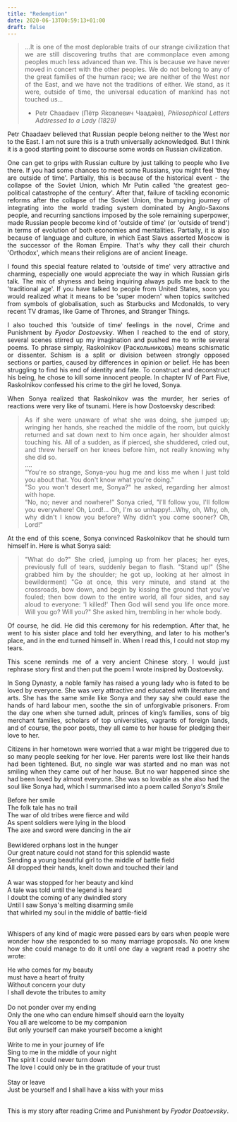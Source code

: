 ```yaml
---
title: "Redemption"
date: 2020-06-13T00:59:13+01:00
draft: false
---
```


<div style="text-align:justify">

>…It is one of the most deplorable traits of our strange civilization that we are still
discovering truths that are commonplace even among peoples much less advanced than
we.  This is because we have never moved in concert with the other peoples. We do not
belong to any of the great families of the human race; we are neither of the West nor of
the East, and we have not the traditions of either.  We stand, as it were, outside of time,
the universal education of mankind has not touched us…
> - Petr Chaadaev (Пётр Я́ковлевич Чаада́ев), *Philosophical Letters Addressed to a Lady (1829)*

Petr Chaadaev believed that Russian people belong neither to the West nor to the East. I am not sure this is a truth universally acknowledged. But I think it is a good starting point to discourse some words on Russian civilization.

One can get to grips with Russian culture by just talking to people who live there. If you had some chances to meet some Russians, you might feel 'they are outside of time'. Partially, this is because of the historical event - the collapse of the Soviet Union, which Mr Putin called 'the greatest geo-political catastrophe of the century'. After that, failure of tackling economic reforms after the collapse of the Soviet Union, the bumpying journey of integrating into the world trading system dominated by Anglo-Saxons people, and recurring sanctions imposed by the sole remaining superpower, made Russian people become kind of 'outside of time' (or 'outside of trend') in terms of evolution of both economies and mentalities. Partially, it is also because of language and culture, in which East Slavs asserted Moscow is the successor of the Roman Empire. That's why they call their church 'Orthodox', which means their religions are of ancient lineage.

I found this special feature related to 'outside of time' very attractive and charming, especially one would appreciate the way in which Russian girls talk. The mix of shyness and being inquiring always pulls me back to the 'traditional age'. If you have talked to people from United States, soon you would realized what it means to be 'super modern' when topics switched from symbols of globalisation, such as Starbucks and Mcdonalds, to very recent TV dramas, like Game of Thrones, and Stranger Things.

I also touched this 'outside of time' feelings in the novel, Crime and Punishment by *Fyodor Dostoevsky*. When I reached to the end of story, several scenes stirred up my imagination and pushed me to write several poems. To phrase simply,  Raskolnikov (Раскольниковъ) means schismatic or dissenter. Schism is a split or division between strongly opposed sections or parties, caused by differences in opinion or belief. He has been struggling to find his end of identity and fate. To construct and deconstruct his being, he chose to kill some innocent people. In chapter IV of Part Five, Raskolnikov confessed his crime to the girl he loved, Sonya.

When Sonya realized that Raskolnikov was the murder, her series of reactions were very like of tsunami. Here is how Dostoevsky described:

<blockquote>
As if she were unaware of what she was doing, she jumped up; wringing her hands, she reached the middle of the room, but quickly returned and sat down next to him once again, her shoulder almost touching his. All of a sudden, as if pierced, she shuddered, cried out, and threw herself on her knees before him, not really knowing why she did so.
<br>
....
<br>
"You're so strange, Sonya-you hug me and kiss me when I just told you about that. You don't know what you're doing."<br>
"So you won't desert me, Sonya?" he asked, regarding her almost with hope.<br>
“No, no; never and nowhere!” Sonya cried, "I'll follow you, I'll follow you everywhere! Oh, Lord!... Oh, I'm so unhappy!...Why, oh, Why, oh, why didn't I know you before? Why didn't you come sooner? Oh, Lord!"
</blockquote>

At the end of this scene, Sonya convinced Raskolnikov that he should turn himself in. Here is what Sonya said:

>"What do do?" She cried, jumping up from her places; her eyes, previously full of tears, suddenly began to flash. "Stand up!" (She grabbed him by the shoulder; he got up, looking at her almost in bewilderment) "Go at once, this very minute, and stand at the crossroads, bow down, and begin by kissing the ground that you've fouled; then bow down to the entire world, all four sides, and say aloud to everyone: 'I killed!' Then God will send you life once more. Will you go? Will you?" She asked him, trembling in her whole body.

Of course, he did. He did this ceremony for his redemption. After that, he went to his sister place and told her everything, and later to his mother's place, and in the end turned himself in. When I read this, I could not stop my tears.

This scene reminds me of a very ancient Chinese story. I would just rephrase story first and then put the poem I wrote insipred by Dostoevsky.

In Song Dynasty, a noble family has raised a young lady who is fated to be loved by everyone. She was very attractive and educated with literature and arts. She has the same smile like Sonya and they say she could ease the hands of hard labour men, soothe the sin of unforgivable prisoners. From the day one when she turned adult, princes of king’s families, sons of big merchant families, scholars of top universities, vagrants of foreign lands, and of course, the poor poets, they all came to her house for pledging their love to her.

Citizens in her hometown were worried that a war might be triggered due to so many people seeking for her love. Her parents were lost like their hands had been tightened. But, no single war was started and no man was not smiling when they came out of her house. But no war happened since she had been loved by almost everyone. She was so lovable as she also had the soul like Sonya had, which I summarised into a poem called *Sonya's Smile*

<p style="text-align:left">
Before her smile<br>
The folk tale has no trail<br>
The war of old tribes were fierce and wild<br>
As spent soldiers were lying in the blood<br>
The axe and sword were dancing in the air<br>
<br>
Bewildered orphans lost in the hunger<br>
Our great nature could not stand for this splendid waste<br>
Sending a young beautiful girl to the middle of battle field<br>
All dropped their hands, knelt down and touched their land<br>
<br>
A war was stopped for her beauty and kind<br>
A tale was told until the legend is heard<br>
I doubt the coming of any dwindled story<br>
Until I saw Sonya's melting disarming smile<br>
that whirled my soul in the middle of battle-field<br>
<br>

<p style="text-align:justify">
Whispers of any kind of magic were passed ears by ears when people were wonder how she responded to so many marriage proposals. No one knew how she could manage to do it until one day a vagrant read a poetry she wrote:

<p style="text-align:left">
He who comes for my beauty<br>
must have a heart of fruity<br>
Without concern your duty<br>
I shall devote the tributes to amity<br>
<br>
Do not ponder over my ending<br>
Only the one who can endure himself should earn the loyalty<br>
You all are welcome to be my companion<br>
But only yourself can make yourself become a knight<br>
<br>
Write to me in your journey of life<br>
Sing to me in the middle of your night<br>
The spirit I could never turn down<br>
The love I could only be in the gratitude of your trust<br>
<br>
Stay or leave<br>
Just be yourself and I shall have a kiss with your miss<br>
<br>

This is my story after reading Crime and Punishment by *Fyodor Dostoevsky*.
